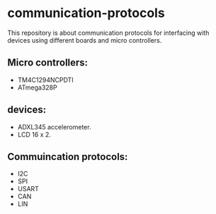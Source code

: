 # communication-protocols
This repository is about communication protocols for interfacing with devices using different boards and micro controllers.

## Micro controllers: 
- TM4C1294NCPDTI
- ATmega328P

## devices:
- ADXL345 accelerometer.
- LCD 16 x 2.

## Commuincation protocols:
- I2C
- SPI
- USART
- CAN
- LIN
